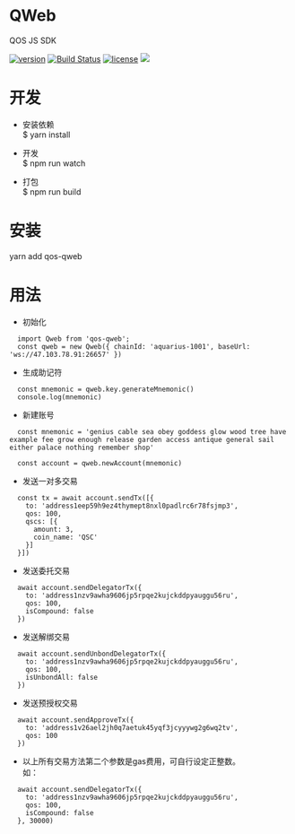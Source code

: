 # QWeb
QOS JS SDK

[![version](https://img.shields.io/github/tag/QOSGroup/qweb.svg)](https://github.com/QOSGroup/qweb/releases/latest)
[![Build Status](https://travis-ci.org/QOSGroup/qweb.svg?branch=master)](https://travis-ci.org/QOSGroup/qweb)
[![license](https://img.shields.io/github/license/QOSGroup/qweb.svg)](https://github.com/QOSGroup/qweb/blob/master/LICENSE)
[![](https://tokei.rs/b1/github/QOSGroup/qweb?category=lines)](https://github.com/QOSGroup/qweb)

# 开发
- 安装依赖  
  $ yarn install

- 开发  
  $ npm run watch

- 打包  
  $ npm run build

# 安装
  yarn add qos-qweb

# 用法

- 初始化
```
  import Qweb from 'qos-qweb';
  const qweb = new Qweb({ chainId: 'aquarius-1001', baseUrl: 'ws://47.103.78.91:26657' })
```

- 生成助记符
```
  const mnemonic = qweb.key.generateMnemonic()
  console.log(mnemonic)
```

- 新建账号
```
  const mnemonic = 'genius cable sea obey goddess glow wood tree have example fee grow enough release garden access antique general sail either palace nothing remember shop'

  const account = qweb.newAccount(mnemonic)
```

- 发送一对多交易
```
  const tx = await account.sendTx([{
    to: 'address1eep59h9ez4thymept8nxl0padlrc6r78fsjmp3',
    qos: 100,
    qscs: [{
      amount: 3,
      coin_name: 'QSC'
    }]
  }])
```

- 发送委托交易
```
  await account.sendDelegatorTx({
    to: 'address1nzv9awha9606jp5rpqe2kujckddpyauggu56ru',
    qos: 100,
    isCompound: false
  })
```

- 发送解绑交易
```
  await account.sendUnbondDelegatorTx({
    to: 'address1nzv9awha9606jp5rpqe2kujckddpyauggu56ru',
    qos: 100,
    isUnbondAll: false
  })
```

- 发送预授权交易
```
  await account.sendApproveTx({
    to: 'address1v26ael2jh0q7aetuk45yqf3jcyyywg2g6wq2tv',
    qos: 100
  })
```

- 以上所有交易方法第二个参数是gas费用，可自行设定正整数。  
如： 
```
  await account.sendDelegatorTx({
    to: 'address1nzv9awha9606jp5rpqe2kujckddpyauggu56ru',
    qos: 100,
    isCompound: false
  }, 30000)
```